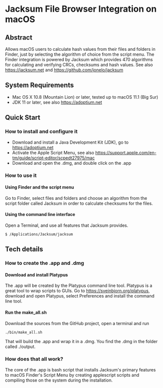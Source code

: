 # Jacksum File Browser Integration on macOS

## Abstract

Allows macOS users to calculate hash values from their files and folders in Finder, just by selecting the algorithm of choice from the script menu. The Finder integration is powered by Jacksum which provides 470 algorithms for calculating and verifying CRCs, checksums and hash values. See also https://jacksum.net and https://github.com/jonelo/jacksum


## System Requirements

- Mac OS X 10.8 (Mountain Lion) or later, tested up to macOS 11.1 (Big Sur)
- JDK 11 or later, see also https://adoptium.net

## Quick Start

### How to install and configure it

- Download and install a Java Development Kit (JDK), go to https://adoptium.net
- Activate the Apple Script Menu, see also https://support.apple.com/en-tm/guide/script-editor/scpedt27975/mac
- Download and open the .dmg, and double click on the .app

### How to use it

#### Using Finder and the script menu

Go to Finder, select files and folders and choose an algorithm from the script folder called Jacksum in order to calculate checksums for the files.

#### Using the command line interface

Open a Terminal, and use all features that Jacksum provides.

```
$ /Applications/Jacksum/jacksum
```

## Tech details

### How to create the .app and .dmg

#### Download and install Platypus

The .app will be created by the Platypus command line tool. Platypus is a great tool to wrap scripts to GUIs.
Go to https://sveinbjorn.org/platypus, download and open Platypus, select Preferences and install the command line tool.

#### Run the make_all.sh

Download the sources from the GitHub project, open a terminal and run
```
./bin/make_all.sh
```
That will build the .app and wrap it in a .dmg. You find the .dmg in the folder called ./output. 

### How does that all work?

The core of the .app is bash script that installs Jacksum's primary features to macOS Finder's Script Menu by creating applescript scripts and compiling those on the system during the installation. 

